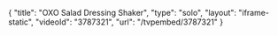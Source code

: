 {
    "title": "OXO Salad Dressing Shaker",
    "type": "solo",
    "layout": "iframe-static",
    "videoId": "3787321",
    "url": "\/tvpembed\/3787321"
}